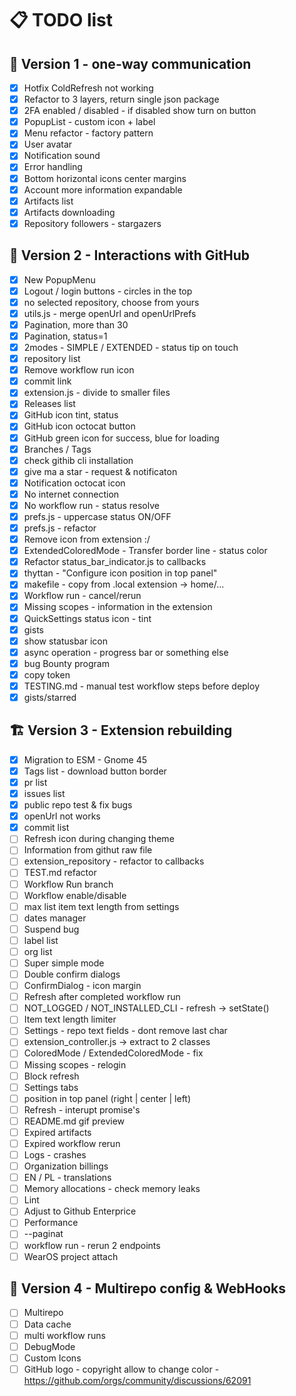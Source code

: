 # 📋 TODO list

## 🚀 Version 1 - one-way communication

- [x] Hotfix ColdRefresh not working
- [x] Refactor to 3 layers, return single json package
- [x] 2FA enabled / disabled - if disabled show turn on button
- [x] PopupList - custom icon + label
- [x] Menu refactor - factory pattern
- [x] User avatar
- [x] Notification sound
- [x] Error handling
- [x] Bottom horizontal icons center margins
- [x] Account more information expandable
- [x] Artifacts list
- [x] Artifacts downloading
- [x] Repository followers - stargazers

## 🌟 Version 2 - Interactions with GitHub
- [x] New PopupMenu
- [x] Logout / login buttons - circles in the top
- [x] no selected repository, choose from yours
- [x] utils.js - merge openUrl and openUrlPrefs
- [x] Pagination, more than 30
- [x] Pagination, status=1
- [x] 2modes - SIMPLE / EXTENDED - status tip on touch
- [x] repository list
- [x] Remove workflow run icon
- [x] commit link
- [x] extension.js - divide to smaller files
- [x] Releases list
- [x] GitHub icon tint, status
- [x] GitHub icon octocat button
- [x] GitHub green icon for success, blue for loading
- [x] Branches / Tags
- [x] check githib cli installation
- [x] give ma a star - request & notificaton
- [x] Notification octocat icon
- [x] No internet connection
- [x] No workflow run - status resolve
- [x] prefs.js - uppercase status ON/OFF
- [x] prefs.js - refactor
- [x] Remove icon from extension :/
- [x] ExtendedColoredMode - Transfer border line - status color
- [x] Refactor status_bar_indicator.js to callbacks
- [x] thyttan - "Configure icon position in top panel"
- [x] makefile - copy from .local extension -> home/...
- [x] Workflow run - cancel/rerun
- [x] Missing scopes - information in the extension
- [x] QuickSettings status icon - tint
- [x] gists
- [x] show statusbar icon
- [x] async operation - progress bar or something else
- [x] bug Bounty program
- [x] copy token
- [x] TESTING.md - manual test workflow steps before deploy
- [x] gists/starred

## 🏗️ Version 3 - Extension rebuilding
- [x] Migration to ESM - Gnome 45
- [x] Tags list - download button border
- [x] pr list
- [x] issues list
- [x] public repo test & fix bugs
- [x] openUrl not works
- [x] commit list
- [ ] Refresh icon during changing theme
- [ ] Information from githut raw file
- [ ] extension_repository - refactor to callbacks
- [ ] TEST.md refactor
- [ ] Workflow Run branch
- [ ] Workflow enable/disable
- [ ] max list item text length from settings
- [ ] dates manager
- [ ] Suspend bug
- [ ] label list
- [ ] org list
- [ ] Super simple mode
- [ ] Double confirm dialogs
- [ ] ConfirmDialog - icon margin
- [ ] Refresh after completed workflow run
- [ ] NOT_LOGGED / NOT_INSTALLED_CLI - refresh -> setState()
- [ ] Item text length limiter
- [ ] Settings - repo text fields - dont remove last char
- [ ] extension_controller.js -> extract to 2 classes
- [ ] ColoredMode / ExtendedColoredMode - fix
- [ ] Missing scopes - relogin
- [ ] Block refresh
- [ ] Settings tabs
- [ ] position in top panel (right | center | left)
- [ ] Refresh - interupt promise's
- [ ] README.md gif preview
- [ ] Expired artifacts
- [ ] Expired workflow rerun
- [ ] Logs - crashes
- [ ] Organization billings
- [ ] EN / PL - translations
- [ ] Memory allocations - check memory leaks
- [ ] Lint
- [ ] Adjust to Github Enterprice
- [ ] Performance
- [ ] --paginat
- [ ] workflow run - rerun 2 endpoints
- [ ] WearOS project attach

## 🎯 Version 4 - Multirepo config & WebHooks
- [ ] Multirepo
- [ ] Data cache
- [ ] multi workflow runs
- [ ] DebugMode
- [ ] Custom Icons
- [ ] GitHub logo - copyright allow to change color - https://github.com/orgs/community/discussions/62091
